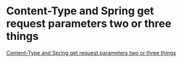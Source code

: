 # Content-Type and Spring get request parameters two or three things
[Content-Type and Spring get request parameters two or three things](https://aiwithcloud.com/2022/09/15/content_type_and_spring_get_request_parameters_two_or_three_things/)